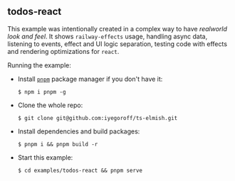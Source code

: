 ## todos-react

This example was intentionally created in a complex way to have <i>realworld look and feel</i>. It shows `railway-effects` usage, handling async data, listening to events, effect and UI logic separation, testing code with effects and rendering optimizations for `react`.

Running the example:

- Install [`pnpm`](https://pnpm.io/) package manager if you don't have it:
  ```
  $ npm i pnpm -g
  ```
- Clone the whole repo:
  ```
  $ git clone git@github.com:iyegoroff/ts-elmish.git
  ```
- Install dependencies and build packages:
  ```
  $ pnpm i && pnpm build -r
  ```
- Start this example:
  ```
  $ cd examples/todos-react && pnpm serve
  ```
